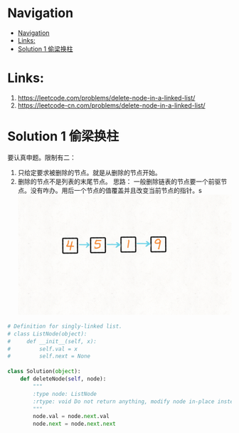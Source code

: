 # Navigation
- [Navigation](#navigation)
- [Links:](#links)
- [Solution 1 偷梁换柱](#solution-1-%e5%81%b7%e6%a2%81%e6%8d%a2%e6%9f%b1)


# Links:
1. https://leetcode.com/problems/delete-node-in-a-linked-list/
2. https://leetcode-cn.com/problems/delete-node-in-a-linked-list/


# Solution 1 偷梁换柱
要认真申题。限制有二：
1. 只给定要求被删除的节点。就是从删除的节点开始。
2. 删除的节点不是列表的末尾节点。
思路：
一般删除链表的节点要一个前驱节点。没有咋办。用后一个节点的值覆盖并且改变当前节点的指针。s
![](./assets/0237_1.gif)

```python
# Definition for singly-linked list.
# class ListNode(object):
#     def __init__(self, x):
#         self.val = x
#         self.next = None

class Solution(object):
    def deleteNode(self, node):
        """
        :type node: ListNode
        :rtype: void Do not return anything, modify node in-place instead.
        """
        node.val = node.next.val
        node.next = node.next.next
```

